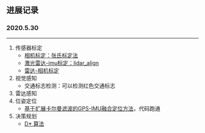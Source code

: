 ## 进展记录

### 2020.5.30

---

1. 传感器标定
   * [相机标定：张氏标定法](https://github.com/zhangjcNJUST/Summary/tree/master/1-传感器标定/相机标定)
   * [激光雷达-imu标定：lidar_align](https://github.com/zhangjcNJUST/Summary/tree/master/1-%E4%BC%A0%E6%84%9F%E5%99%A8%E6%A0%87%E5%AE%9A/%E6%BF%80%E5%85%89%E9%9B%B7%E8%BE%BEimu%E6%A0%87%E5%AE%9A)
   * [雷达-相机标定](https://github.com/zhangjcNJUST/Summary/tree/master/1-%E4%BC%A0%E6%84%9F%E5%99%A8%E6%A0%87%E5%AE%9A/%E7%9B%B8%E6%9C%BA%E9%9B%B7%E8%BE%BE%E8%81%94%E5%90%88%E6%A0%87%E5%AE%9A)
2. 视觉感知
   * 交通标志检测：可以检测红色交通标志
3. 雷达感知
4. 位姿定位
   * [基于扩展卡尔曼滤波的GPS-IMU融合定位方法](https://github.com/zhangjcNJUST/Summary/tree/master/4-%E4%BD%8D%E5%A7%BF%E5%AE%9A%E4%BD%8D)，代码跑通
5. 决策规划
   * [D* 算法](https://github.com/zhangjcNJUST/Summary/tree/master/5-%E5%86%B3%E7%AD%96%E8%A7%84%E5%88%92)

